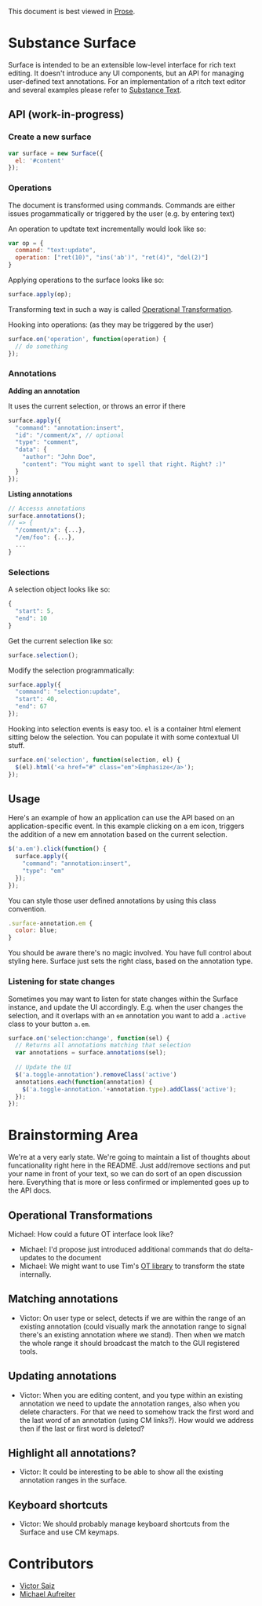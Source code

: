 This document is best viewed in [Prose](http://prose.io/#substance/surface/master/README.md).

# Substance Surface

Surface is intended to be an extensible low-level interface for rich text editing. It doesn't introduce any UI components, but an API for managing user-defined text annotations. For an implementation of a ritch text editor and several examples please refer to [Substance Text](https://github.com/substance/text).


## API (work-in-progress)

### Create a new surface

```js
var surface = new Surface({
  el: '#content'
});
```

### Operations

The document is transformed using commands. Commands are either issues progammatically or triggered by the user (e.g. by entering text)

An operation to updtate text incrementally would look like so:

```js
var op = {
  command: "text:update",
  operation: ["ret(10)", "ins('ab')", "ret(4)", "del(2)"]
}
```

Applying operations to the surface looks like so:

```js
surface.apply(op);
```

Transforming text in such a way is called [Operational Transformation](http://javascript-operational-transformation.readthedocs.org/en/latest/ot-for-javascript.html#getting-started).

Hooking into operations: (as they may be triggered by the user)

```js
surface.on('operation', function(operation) {
  // do something
});
```


### Annotations

**Adding an annotation**

It uses the current selection, or throws an error if there

```js
surface.apply({
  "command": "annotation:insert",
  "id": "/comment/x", // optional
  "type": "comment",
  "data": {
    "author": "John Doe",
    "content": "You might want to spell that right. Right? :)"
  }
});
```

**Listing annotations**


```js
// Accesss annotations
surface.annotations(); 
// => {
  "/comment/x": {...},
  "/em/foo": {...},
  ...
}
```


### Selections

A selection object looks like so:

```js
{
  "start": 5,
  "end": 10
}
```

Get the current selection like so:

```js
surface.selection();
```

Modify the selection programmatically:

```js
surface.apply({
  "command": "selection:update",
  "start": 40,
  "end": 67
});
```

Hooking into selection events is easy too. `el` is a container html element sitting below the selection. You can populate it with some contextual UI stuff.

```js
surface.on('selection', function(selection, el) {
  $(el).html('<a href="#" class="em">Emphasize</a>');
});
```


## Usage

Here's an example of how an application can use the API based on an application-specific event. In this example clicking on a em icon, triggers the addition of a new em annotation based on the current selection. 

```js
$('a.em').click(function() {
  surface.apply({
	"command": "annotation:insert",
    "type": "em"
  });
});
```

You can style those user defined annotations by using this class convention. 

```js
.surface-annotation.em {
  color: blue;
}
```

You should be aware there's no magic involved. You have full control about styling here. Surface just sets the right class, based on the annotation type.

### Listening for state changes

Sometimes you may want to listen for state changes within the Surface instance, and update the UI accordingly. E.g. when the user changes the selection, and it overlaps with an `em` annotation you want to add a `.active` class to your button `a.em`.


```js
surface.on('selection:change', function(sel) {
  // Returns all annotations matching that selection
  var annotations = surface.annotations(sel);
  
  // Update the UI
  $('a.toggle-annotation').removeClass('active')
  annotations.each(function(annotation) {
    $('a.toggle-annotation.'+annotation.type).addClass('active');
  });
});
```


# Brainstorming Area

We're at a very early state. We're going to maintain a list of thoughts about funcationality right here in the README. Just add/remove sections and put your name in front of your text, so we can do sort of an open discussion here. Everything that is more or less confirmed or implemented goes up to the API docs.


## Operational Transformations

Michael: How could a future OT interface look like?

- Michael: I'd propose just introduced additional commands that do delta-updates to the document
- Michael: We might want to use Tim's [OT library](http://github.com/timjb/javascript-operational-transformation) to transform the state internally.


## Matching annotations

- Victor: On user type or select, detects if we are within the range of an existing annotation (could visually mark the annotation range to signal there's an existing annotation where we stand). Then when we match the whole range it should broadcast the match to the GUI registered tools.


## Updating annotations

- Victor: When you are editing content, and you type within an existing annotation we need to update the annotation ranges, also when you delete characters. For that we need to somehow track the first word and the last word of an annotation (using CM links?). How would we address then if the last or first word is deleted?


## Highlight all annotations?

- Victor: It could be interesting to be able to show all the existing annotation ranges in the surface.


## Keyboard shortcuts

- Victor: We should probably manage keyboard shortcuts from the Surface and use CM keymaps.


# Contributors

-  [Victor Saiz](http://github.com/vectorsize)
-  [Michael Aufreiter](http://github.com/michael)